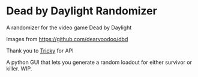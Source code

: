# Dead by Daylight Randomizer
A randomizer for the video game Dead by Daylight

Images from https://github.com/dearvoodoo/dbd

Thank you to [Tricky](https://dbd.tricky.lol/api) for API

A python GUI that lets you generate a random loadout for either survivor or killer. WIP.
